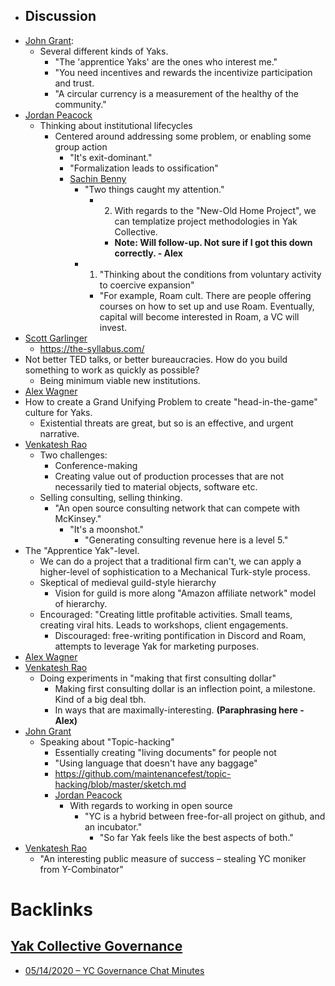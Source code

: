 - ## Discussion
- [John Grant](<../../John Grant.md>): 
    - Several different kinds of Yaks.
        - "The 'apprentice Yaks' are the ones who interest me."
        - "You need incentives and rewards the incentivize participation and trust.
        - "A circular currency is a measurement of the healthy of the community."
- [Jordan Peacock](<../../Jordan Peacock.md>)
    - Thinking about institutional lifecycles
        - Centered around addressing some problem, or enabling some group action
            - "It's exit-dominant."
            - "Formalization leads to ossification"
            - [Sachin Benny](<../../Sachin Benny.md>)
                - "Two things caught my attention."
                    - 2) With regards to the "New-Old Home Project", we can templatize project methodologies in Yak Collective. 
                        - __Note: Will follow-up. Not sure if I got this down correctly. - Alex__
                - 1) "Thinking about the conditions from voluntary activity to coercive expansion"
                    - "For example, Roam cult. There are people offering courses on how to set up and use Roam. Eventually, capital will become interested in Roam, a VC will invest.
- [Scott Garlinger](<../../Scott Garlinger.md>)
    - https://the-syllabus.com/
- Not better TED talks, or better bureaucracies. How do you build something to work as quickly as possible? 
    - Being minimum viable new institutions.
- [Alex Wagner](<../../Alex Wagner.md>)
- How to create a Grand Unifying Problem to create "head-in-the-game" culture for Yaks.
    - Existential threats are great, but so is an effective, and urgent narrative.
- [Venkatesh Rao](<../../Venkatesh Rao.md>)
    - Two challenges:
        - Conference-making 
        - Creating value out of production processes that are not necessarily tied to material objects, software etc.
    - Selling consulting, selling thinking.
        - "An open source consulting network that can compete with McKinsey." 
            - "It's a moonshot."
                - "Generating consulting revenue here is a level 5."
- The "Apprentice Yak"-level.
    - We can do a project that a traditional firm can't, we can apply a higher-level of sophistication to a Mechanical Turk-style process.
    - Skeptical of medieval guild-style hierarchy
        - Vision for guild is more along "Amazon affiliate network" model of hierarchy.
    - Encouraged: "Creating little profitable activities. Small teams, creating viral hits. Leads to workshops, client engagements.
        - Discouraged: free-writing pontification in Discord and Roam, attempts to leverage Yak for marketing purposes.
- [Alex Wagner](<../../Alex Wagner.md>)
- [Venkatesh Rao](<../../Venkatesh Rao.md>)
    - Doing experiments in "making that first consulting dollar"
        - Making first consulting dollar is an inflection point, a milestone. Kind of a big deal tbh.
        - In ways that are maximally-interesting. __(Paraphrasing here - Alex)__
- [John Grant](<../../John Grant.md>)
    - Speaking about "Topic-hacking"
        - Essentially creating "living documents" for people not 
        - "Using language that doesn't have any baggage"
        - https://github.com/maintenancefest/topic-hacking/blob/master/sketch.md
        - [Jordan Peacock](<../../Jordan Peacock.md>)
            - With regards to working in open source
                - "YC is a hybrid between free-for-all project on github, and an incubator."
                    - "So far Yak feels like the best aspects of both."
- [Venkatesh Rao](<../../Venkatesh Rao.md>)
    - "An interesting public measure of success – stealing YC moniker from Y-Combinator"

# Backlinks
## [Yak Collective Governance](<Yak Collective Governance.md>)
- [05/14/2020 – YC Governance Chat Minutes](<../../05/14/2020 – YC Governance Chat Minutes.md>)

